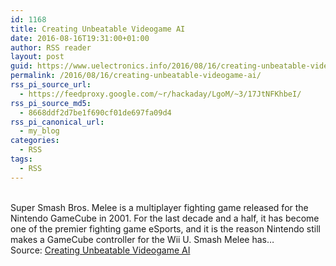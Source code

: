 ```yaml
---
id: 1168
title: Creating Unbeatable Videogame AI
date: 2016-08-16T19:31:00+01:00
author: RSS reader
layout: post
guid: https://www.uelectronics.info/2016/08/16/creating-unbeatable-videogame-ai/
permalink: /2016/08/16/creating-unbeatable-videogame-ai/
rss_pi_source_url:
  - https://feedproxy.google.com/~r/hackaday/LgoM/~3/17JtNFKhbeI/
rss_pi_source_md5:
  - 8668ddf2d7be1f690cf01de697fa09d4
rss_pi_canonical_url:
  - my_blog
categories:
  - RSS
tags:
  - RSS
---
```

&#013;  
Super Smash Bros. Melee is a multiplayer fighting game released for the Nintendo GameCube in 2001. For the last decade and a half, it has become one of the premier fighting game eSports, and it is the reason Nintendo still makes a GameCube controller for the Wii U. Smash Melee has…&#013;  
Source: <a href="https://feedproxy.google.com/~r/hackaday/LgoM/~3/17JtNFKhbeI/" target="_blank">Creating Unbeatable Videogame AI</a>
